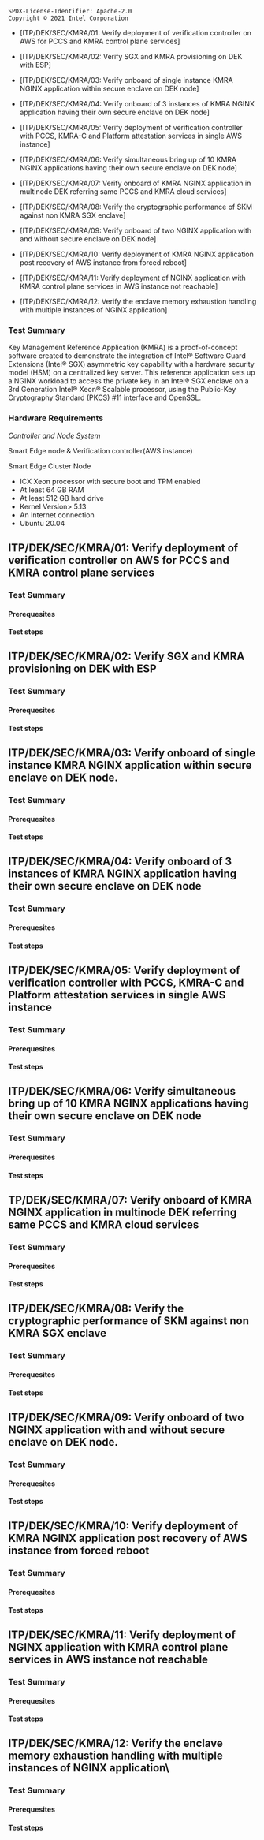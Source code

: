 ```text
SPDX-License-Identifier: Apache-2.0
Copyright © 2021 Intel Corporation
```

- [ITP/DEK/SEC/KMRA/01: Verify deployment of verification controller on AWS for PCCS and KMRA control plane services]

- [ITP/DEK/SEC/KMRA/02: Verify SGX and KMRA provisioning on DEK with ESP]

- [ITP/DEK/SEC/KMRA/03: Verify onboard of single instance KMRA NGINX application within secure enclave on DEK node]

- [ITP/DEK/SEC/KMRA/04: Verify onboard of 3 instances of KMRA NGINX application having their own secure enclave on DEK node]

- [ITP/DEK/SEC/KMRA/05: Verify deployment of verification controller with PCCS, KMRA-C and Platform attestation services in single AWS instance]

- [ITP/DEK/SEC/KMRA/06: Verify simultaneous bring up of 10 KMRA NGINX applications having their own secure enclave on DEK node]

- [ITP/DEK/SEC/KMRA/07: Verify onboard of KMRA NGINX application in multinode DEK referring same PCCS and KMRA cloud services]

- [ITP/DEK/SEC/KMRA/08: Verify the cryptographic performance of SKM against non KMRA SGX enclave]

- [ITP/DEK/SEC/KMRA/09: Verify onboard of two NGINX application with and without secure enclave on DEK node]

- [ITP/DEK/SEC/KMRA/10: Verify deployment of KMRA NGINX application post recovery of AWS instance from forced reboot]

- [ITP/DEK/SEC/KMRA/11: Verify deployment of NGINX application with KMRA control plane services in AWS instance not reachable]

- [ITP/DEK/SEC/KMRA/12: Verify the enclave memory exhaustion handling with multiple instances of NGINX application]
                                                                                                       





### Test Summary

Key Management Reference Application (KMRA) is a proof-of-concept software created to demonstrate the integration of Intel® Software Guard Extensions (Intel® SGX) asymmetric key
capability with a hardware security model (HSM) on a centralized key server. 
This reference application sets up a NGINX workload to access the private key in an Intel® SGX enclave on a 3rd Generation Intel® Xeon® Scalable processor, 
using the Public-Key Cryptography Standard (PKCS) #11 interface and OpenSSL.


### Hardware Requirements

*Controller and Node System*

Smart Edge node & Verification controller(AWS instance) 

 Smart Edge Cluster Node
- ICX Xeon processor with secure boot and TPM enabled 
- At least 64 GB RAM
- At least 512 GB hard drive
- Kernel Version> 5.13
- An Internet connection
- Ubuntu 20.04

## ITP/DEK/SEC/KMRA/01: Verify deployment of verification controller on AWS for PCCS and KMRA control plane services

### Test Summary

#### Prerequesites

#### Test steps


## ITP/DEK/SEC/KMRA/02: Verify SGX and KMRA provisioning on DEK with ESP

### Test Summary

#### Prerequesites

#### Test steps

## ITP/DEK/SEC/KMRA/03: Verify onboard of single instance KMRA NGINX application within secure enclave on DEK node.

### Test Summary

#### Prerequesites

#### Test steps


## ITP/DEK/SEC/KMRA/04: Verify onboard of 3 instances of KMRA NGINX application having their own secure enclave on DEK node

### Test Summary

#### Prerequesites

#### Test steps

## ITP/DEK/SEC/KMRA/05: Verify deployment of verification controller with PCCS, KMRA-C and Platform attestation services in single AWS instance

### Test Summary

#### Prerequesites

#### Test steps


## ITP/DEK/SEC/KMRA/06: Verify simultaneous bring up of 10 KMRA NGINX applications having their own secure enclave on DEK node

### Test Summary

#### Prerequesites

#### Test steps


## TP/DEK/SEC/KMRA/07: Verify onboard of KMRA NGINX application in multinode DEK referring same PCCS and KMRA cloud services

### Test Summary

#### Prerequesites

#### Test steps


## ITP/DEK/SEC/KMRA/08: Verify the cryptographic performance of SKM against non KMRA SGX enclave

### Test Summary

#### Prerequesites

#### Test steps

## ITP/DEK/SEC/KMRA/09: Verify onboard of two NGINX application with and without secure enclave on DEK node.

### Test Summary

#### Prerequesites

#### Test steps


## ITP/DEK/SEC/KMRA/10: Verify deployment of KMRA NGINX application post recovery of AWS instance from forced reboot

### Test Summary

#### Prerequesites

#### Test steps


## ITP/DEK/SEC/KMRA/11: Verify deployment of NGINX application with KMRA control plane services in AWS instance not reachable

### Test Summary

#### Prerequesites

#### Test steps


## ITP/DEK/SEC/KMRA/12: Verify the enclave memory exhaustion handling with multiple instances of NGINX application\

### Test Summary

#### Prerequesites

#### Test steps




















